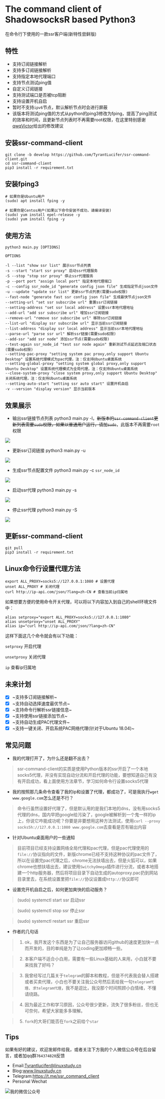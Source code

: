 # The command client of ShadowsocksR based Python3

在命令行下使用的一款ssr客户端(新特性尝鲜版)

## 特性

- 支持订阅链接解析
- 支持多订阅链接解析
- 支持指定本地代理端口
- 支持节点测试ping值
- 自定义订阅链接
- 支持测试端口是否被tcp阻断
- 支持设置开机自启
- 暂时不支持`ipv6`节点，默认解析节点时会进行屏蔽
- 该版本将测试ping值的方式从python的ping3修改为fping，提高了ping测试的效率和时间，且更新节点列表时不再需要root权限，在这里特别感谢[qwqVictor](https://github.com/qwqVictor)给出的修改建议

## 安装ssr-command-client

```shell
git clone -b develop https://github.com/TyrantLucifer/ssr-command-client.git
cd ssr-command-client
pip3 install -r requirement.txt
```

## 安装fping3

```shell
# 如果你是Ubuntu用户
(sudo) apt install fping -y

# 如果你是Centos用户(如果以下命令安装不成功，请编译安装)
(sudo) yum install epel-release -y
(sudo) yum install fping -y
```

## 使用方法

```
python3 main.py [OPTIONS]

OPTIONS

-l --list "show ssr list" 展示ssr节点列表
-s --start "start ssr proxy" 启动ssr代理服务
-S --stop "stop ssr proxy" 停止ssr代理服务
-p --port port "assign local port" 指定本地代理端口
-c --config ssr_node_id "generate config json file" 生成指定节点json文件
-u --update "update ssr list" 更新ssr节点列表(需要sudo权限)
--fast-node "generate fast ssr config json file" 生成最快节点json文件
--setting-url "set ssr subscribe url" 重置ssr订阅链接
--setting-address "set ssr local address" 设置ssr本地代理地址
--add-url "add ssr subscribe url" 增加ssr订阅链接
--remove-url "remove ssr subscribe url" 移除ssr订阅链接
--list-url "display ssr subscribe url" 显示当前ssr订阅链接
--list-address "display ssr local address" 显示当前ssr本地代理地址
--parse-url "parse ssr url" 解析ssr链接(需要sudo权限)
--add-ssr "add ssr node" 添加ssr节点(需要sudo权限)
--test-again ssr_node_id "test ssr node again" 重新测试节点延迟及端口状态(需要sudo权限)
--setting-pac-proxy "setting system pac proxy,only support Ubuntu Desktop" 设置系统代理模式为pac代理，注：仅支持Ubuntu桌面系统
--setting-global-proxy "setting system global proxy,only support Ubuntu Desktop" 设置系统代理模式为全局代理，注：仅支持Ubuntu桌面系统
--close-system-proxy "close system proxy,only support Ubuntu Desktop" 关闭系统代理，注：仅支持Ubuntu桌面系统
--setting-auto-start "setting ssr auto start" 设置开机自启
-v --version "display version" 显示当前版本
```

## 效果展示

- 输出ssr链接节点列表 python3 main.py -l，~~新版本的`ssr-command-client`更新列表需要`sudo`权限，如果以普通用户运行，请加`sudo`~~，此版本不再需要`root`权限

![](https://cdn.jsdelivr.net/gh/TyrantLucifer/MyImageRepository/img/20200315024222.png)

- 更新ssr订阅链接 python3 main.py -u

![](https://cdn.jsdelivr.net/gh/TyrantLucifer/MyImageRepository/img/20200315024425.png)

- 生成ssr节点配置文件 python3 main.py -c `ssr_node_id`

![](https://cdn.jsdelivr.net/gh/TyrantLucifer/MyImageRepository/img/20200315023538.png)


- 启动ssr代理 python3 main.py -s

![](https://cdn.jsdelivr.net/gh/TyrantLucifer/MyImageRepository/img/20200315023617.png)

- 停止ssr代理 python3 main.py -S

![](https://cdn.jsdelivr.net/gh/TyrantLucifer/MyImageRepository/img/20200315023654.png)

## 更新ssr-command-client

``` shell
git pull
pip3 install -r requirement.txt
```


## Linux命令行设置代理方法

``` shell
export ALL_PROXY=socks5://127.0.0.1:1080 # 设置代理
unset ALL_PROXY # 关闭代理
curl http://ip-api.com/json/?lang=zh-CN # 查看当前ip归属地
```
如果想要方便的使用命令开关代理，可以将以下内容加入到自己的shell环境文件中：
``` shell
alias setproxy="export ALL_PROXY=socks5://127.0.0.1:1080"
alias unsetproxy="unset ALL_PROXY"
alias ip="curl http://ip-api.com/json/?lang=zh-CN"
```
这样下面这几个命令就会有以下功能：

`setproxy` 开启代理

`unsetproxy` 关闭代理

`ip` 查看ip归属地

## 未来计划

- [x] ~支持多订阅链接解析~
- [x] ~支持自动选择速度最优节点~
- [x] ~支持命令行解析ssr链接信息~
- [x] ~支持使用ssr链接添加节点~
- [x] ~支持自动生成PAC代理文件~
- [x] ~支持一键关闭、开启系统PAC网络代理(针对于Ubuntu 18.04)~

## 常见问题

- 我的代理打开了，为什么还是翻不出去？

> ssr-command-client的实质是使用Python版本的ssr开启了一个本地socks5代理，并没有实现自动分流和开启代理的功能，要想知道自己有没有开启成功，看上面使用方法章节，学习如何命令行设置socks5代理

- 我的按照那几条命令查看了我的ip和设置了代理，都成功了，可是我执行`wget www.google.com`怎么还是不行？

> 命令行虽然设置好代理了，但是默认用的是我们本地的dns，没有用socks5代理的dns，国内早把google给污染了，google被解析到一个鬼一样的ip上，你说它咋能成功呢？你要是非要想用这种方法测试，使用`curl --proxy socks5h://127.0.0.1:1080 www.google.com`去查看是否有输出内容

- 针对Ubuntu桌面用户的一些通知

> 目前项目已经支持设置网络全局代理和pac代理，但是pac代理使用的`file://`协议指向的文件，新版chrome已经不支持这种协议的pac文件了，所以在设置完pac代理之后，chrome无法扶墙出去，但是火狐可以，如果chrome也想扶墙出去，建议使用`SwitchyOmega`插件进行分流，或者本地搭建一个http服务器，然后将项目目录下自动生成的autoproxy.pac扔到网站目录里去，在系统设置里把`file://`协议设置成`http://`协议即可

- 设置完开机自启之后，如何更加爽快的启动服务？

> (sudo) systemctl start ssr 启动ssr

> (sudo) systemctl stop ssr 停止ssr

> (sudo) systemctl restart ssr 重启ssr

- 作者的几句话

> 1. ok，我开发这个东西是为了让自己服务器访问github的速度更加快一点而开发的，目的单纯是为了让coding更加顺畅一些。

> 2. 本客户端不适合小白用，需要有一些Linux基础的人来用，小白就不要来找我了好吗？

> 3. 我曾经写过几篇关于`telegram`的脚本和教程，但是不代表我会替人搭建或者买卖代理，小白也不要关注我公众号然后丢给我一句`telegram代理`、`求telegram代理`，我不是逗比，我没那个时间照顾小白情绪，不懂请绕路。

> 4. 因为最近工作和学习原因，公众号很少更新，流失了很多粉丝，但也无可奈何，希望大家能多多理解。

> 5. `fork`的大哥们能否在`fork`之前给个`star` 

## Tips

如果有好的建议，欢迎发邮件给我，或者关注下方我的个人微信公众号在后台留言，或者加qq群`764374820`反馈

- Email:Tyrantlucifer@linuxstudy.cn
- Blog:www.linuxstudy.cn
- Telegram:https://t.me/ssr_command_client
- Personal Wechat

![我的微信公众号](https://cdn.jsdelivr.net/gh/TyrantLucifer/MyImageRepository/img/wechat.jpg)

